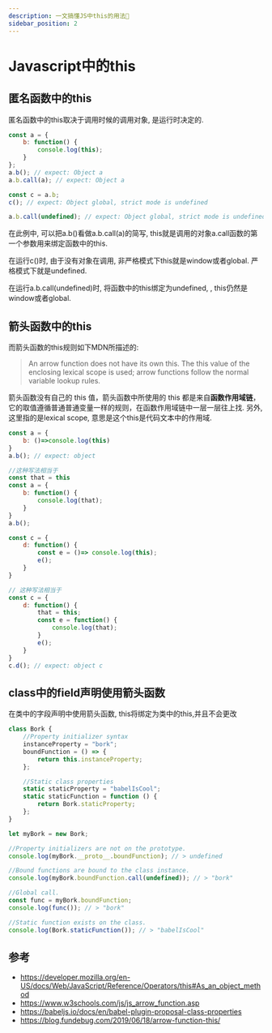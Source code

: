```yaml
---
description: 一文搞懂JS中this的用法💪
sidebar_position: 2
---
```


# Javascript中的this

## 匿名函数中的this

匿名函数中的this取决于调用时候的调用对象, 是运行时决定的.

``` javascript
const a = {
    b: function() {
        console.log(this);
    }
};
a.b(); // expect: Object a
a.b.call(a); // expect: Object a

const c = a.b;
c(); // expect: Object global, strict mode is undefined

a.b.call(undefined); // expect: Object global, strict mode is undefined
```

在此例中, 可以把a.b()看做a.b.call(a)的简写, this就是调用的对象a.call函数的第一个参数用来绑定函数中的this.

在运行c()时, 由于没有对象在调用, 非严格模式下this就是window或者global. 严格模式下就是undefined.

在运行a.b.call(undefined)时, 将函数中的this绑定为undefined, , this仍然是window或者global.

## 箭头函数中的this

而箭头函数的this规则如下MDN所描述的:
> An arrow function does not have its own this. The this value of the enclosing lexical scope is used; arrow functions follow the normal variable lookup rules.

箭头函数没有自己的 this 值，箭头函数中所使用的 this 都是来自**函数作用域链**，它的取值遵循普通普通变量一样的规则，在函数作用域链中一层一层往上找. 另外,这里指的是lexical scope, 意思是这个this是代码文本中的作用域.

```javascript
const a = {
    b: ()=>console.log(this)
}
a.b(); // expect: object

//这种写法相当于
const that = this
const a = {
    b: function() {
        console.log(that);
    }
}
a.b();

const c = {
    d: function() {
        const e = ()=> console.log(this);
        e();
    }
}

// 这种写法相当于
const c = {
    d: function() {
        that = this;
        const e = function() {
            console.log(that);
        }
        e();
    }
}
c.d(); // expect: object c
```

## class中的field声明使用箭头函数

在类中的字段声明中使用箭头函数, this将绑定为类中的this,并且不会更改

```javascript
class Bork {
    //Property initializer syntax
    instanceProperty = "bork";
    boundFunction = () => {
        return this.instanceProperty;
    };

    //Static class properties
    static staticProperty = "babelIsCool";
    static staticFunction = function () {
        return Bork.staticProperty;
    };
}

let myBork = new Bork;

//Property initializers are not on the prototype.
console.log(myBork.__proto__.boundFunction); // > undefined

//Bound functions are bound to the class instance.
console.log(myBork.boundFunction.call(undefined)); // > "bork"

//Global call.
const func = myBork.boundFunction;
console.log(func()); // > "bork"

//Static function exists on the class.
console.log(Bork.staticFunction()); // > "babelIsCool"
```

## 参考

* <https://developer.mozilla.org/en-US/docs/Web/JavaScript/Reference/Operators/this#As_an_object_method>
* <https://www.w3schools.com/js/js_arrow_function.asp>
* <https://babeljs.io/docs/en/babel-plugin-proposal-class-properties>
* <https://blog.fundebug.com/2019/06/18/arrow-function-this/>